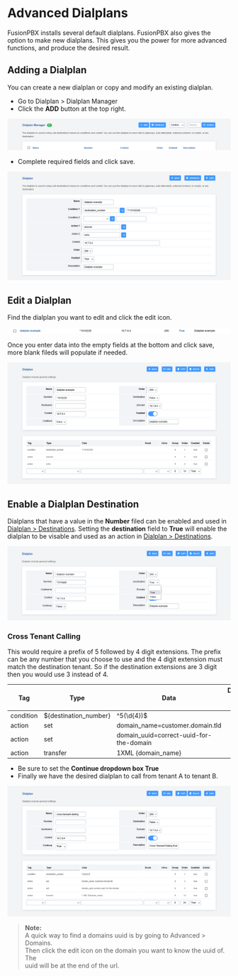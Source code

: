 # Advanced Dialplans

FusionPBX installs several default dialplans. FusionPBX also gives the
option to make new dialplans. This gives you the power for more advanced
functions, and produce the desired result.

## Adding a Dialplan

You can create a new dialplan or copy and modify an existing dialplan.

-   Go to Dialplan \> Dialplan Manager
-   Click the **ADD** button at the top right.

![image](../_static/images/dialplan/fusionpbx_dialplan_advanced1.png)

-   Complete required fields and click save.

![image](../_static/images/dialplan/fusionpbx_dialplan_advanced2.png)

## Edit a Dialplan

Find the dialplan you want to edit and click the edit icon.

![image](../_static/images/dialplan/fusionpbx_dialplan_advanced3.png)

Once you enter data into the empty fields at the bottom and click save,
more blank fileds will populate if needed.

![image](../_static/images/dialplan/fusionpbx_dialplan_advanced4.png)

## Enable a Dialplan Destination

Dialplans that have a value in the **Number** filed can be enabled and
used in [Dialplan \> Destinations](../dialplan/destinations.html).
Setting the **destination** field to **True** will enable the dialplan
to be visable and used as an action in [Dialplan \>
Destinations](../dialplan/destinations.html).

![image](../_static/images/dialplan/fusionpbx_dialplan_advanced5.png)

### Cross Tenant Calling

This would require a prefix of 5 followed by 4 digit extensions. The
prefix can be any number that you choose to use and the 4 digit
extension must match the destination tenant. So if the destination
extensions are 3 digit then you would use 3 instead of 4.

| Tag       | Type                  | Data                                | Dialplan Detail Break | Break | Inline | Group | Order |
|-----------|-----------------------|-----------------------------------------|-----------------------|-------|--------|-------|-------|
| condition | ${destination_number} | ^5(\d{4})$                         |                       |       |        |       | 5     |
| action    | set                   | domain_name=customer.domain.tld     |                       |       | True   |       | 10    |
| action    | set                   | domain_uuid=correct-uuid-for-the-domain |                   |       | True   |       | 15    |
| action    | transfer              | 1XML {domain_name}                  |                       |       |        |       | 20    |

-   Be sure to set the **Continue dropdown box True**
-   Finally we have the desired dialplan to call from tenant A to tenant
    B.

![image](../_static/images/dialplan/fusionpbx_custom_dialplan.png)

>**Note:**   
>A quick way to find a domains uuid is by going to Advanced \> Domains.   
>Then click the edit icon on the domain you want to know the uuid of. The   
>uuid will be at the end of the url.

